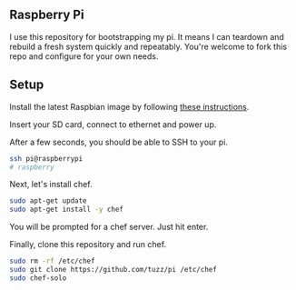 ## Raspberry Pi

I use this repository for bootstrapping my pi. It means I can teardown and rebuild a fresh system quickly and repeatably. You're welcome to fork this repo and configure for your own needs.

## Setup

Install the latest Raspbian image by following [these instructions](http://www.raspberrypi.org/documentation/installation/installing-images/).

Insert your SD card, connect to ethernet and power up.

After a few seconds, you should be able to SSH to your pi.

```bash
ssh pi@raspberrypi
# raspberry
```

Next, let's install chef.

```bash
sudo apt-get update
sudo apt-get install -y chef
```

You will be prompted for a chef server. Just hit enter.

Finally, clone this repository and run chef.

```bash
sudo rm -rf /etc/chef
sudo git clone https://github.com/tuzz/pi /etc/chef
sudo chef-solo
```
